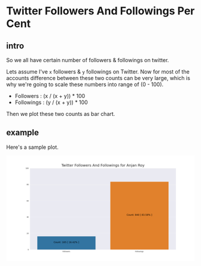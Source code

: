 # Twitter Followers And Followings Per Cent

## intro

So we all have certain number of followers & followings on twitter. 

Lets assume I've `x` followers & `y` followings on Twitter. Now for most of the accounts difference between these two counts can be very large, which is why we're going to scale these numbers into range of (0 - 100).

- Followers : (x / (x + y)) * 100
- Followings : (y / (x + y)) * 100

Then we plot these two counts as bar chart.

## example

Here's a sample plot.

![twitterFollowersAndFollowingsPerCent](../plots/twitterFollowersAndFollowingsForAnjan_Roy.png)
